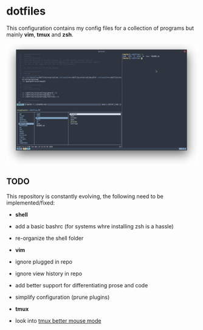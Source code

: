 # dotfiles

This configuration contains my config files for a collection of programs but mainly **vim**, **tmux** and **zsh**.

![screenshot](/info/terminal.png)

## TODO

This repository is constantly evolving, the following need to be implemented/fixed:

- **shell**
- add a basic bashrc (for systems whre installing zsh is a hassle)
- re-organize the shell folder

- **vim**
- ignore plugged in repo 
- ignore view history in repo
- add better support for differentiating prose and code
- simplify configuration (prune plugins)

- **tmux**
- look into [tmux better mouse mode](https://github.com/NHDaly/tmux-better-mouse-mode)

